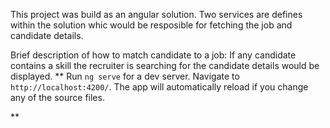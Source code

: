 This project was build as an angular solution.
Two services are defines within the solution whic would be resposible for fetching the job and candidate details.


Brief description of how to match candidate to a job:
If any candidate contains a skill the recruiter is searching for the candidate details would be displayed.
**
Run `ng serve` for a dev server. Navigate to `http://localhost:4200/`. The app will automatically reload if you change any of the source files.


**
